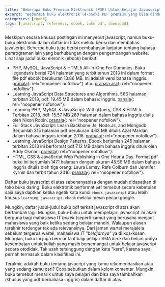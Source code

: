 ```yaml
---
title: "Beberapa Buku Premium Elektronik [PDF] Untuk Belajar Javascript [GRATIS]"
excerpt: "Beberapa buku elektronik (e-book) PDF premium yang bisa dinduh secara gratis untuk belajar javascript sendiri hingga mahir"
categories: [ebook]
tags: [javascript, referensi, ebook, buku pdf, download]
---
```

Meskipun secara khusus postingan ini menyebut javascript, namun buku-buku elektronik dalam daftar ini tidak melulu berisi dan membahas javascript. Beberpa buku juga berisi pembahasan lanjutan tentang bahasa pemrograman lain yang berhubungan dengan pengembangan website. Lihat saja judul buku eleronik (ebook) berikut:

- PHP, MySQL, JavaScript & HTML5 All-In-One For Dummies. Buku legendaris berisi 724 halaman yang terbit tahun 2013 ini dalam format file pdf ebook berukuran 13.86 MB. Ini adalah versi bahasa Inggris. [pranala](/mega.nz/key=Vk1mECbS&file=AW24v22erAqNOP6hRXRXfd3THmgMQTgcdg_ASXXuuWw&st1=huhah&st2=){: rel="noopener nofollow"} atau [pranala asli](https://khmerbamboo.files.wordpress.com/2014/09/php-mysql-javascript-html5-all-in-one-for-dummies.pdf){: rel="noopener nofollow"}.
- Learning JavaScript Data Structures and Algorithms. 566 halaman, terbitan 2018, pdf: 19.45 MB dalam bahasa: inggris. [panala](/mega.nz/?key=4osyVITS&file=UyrsqPvJbJEJQ7Q4GyWUUsVZUXhk2i0gAZwmCVdluzk=&st1=OK&st2=){: rel="noopener nofollow"}.
- Learning PHP, MySQL & JavaScript: With jQuery, CSS & HTML5. Terbitan 2018, pdf: 15.57 MB 289 halaman dalam bahasa inggris diulis oleh Nixon Robin. [pranala](/mega.nz/?key=h9skGCLZ&file=bdCIaVuqPX9VZo9pP9tGlSHSduYJx5Qg7-IAhHtfCuc&st1=ebook&st2=){: rel="noopener nofollow"}.
- Full Stack JavaScript: Learn Backbone.Js, Node.Js, and Mongodb. Berjumlah 315 halaman pdf berukuran 4.63 MB ditulis Azat Mardan dalam bahasa inggris terbitan 2018. [pranala](/mega.nz/key=h9t2zSCC&file=sdqLezf_rymMbui8mPn-RUOGvVFb5NHYTqV6JMru4RM&st1=ok&st2=){: rel="noopener nofollow"}.
- Learning JavaScript Design Patterns. Ebook berjumlah 246 halaman terbitan 2013 ini berformat pdf 7.12 MB dalam bahasa inggris dituls oleh Addy Osmani.[pranala](/mega.nz/?key=MkkwnQrI&file=B2oDNv6WPPu_01EI8vwP_r2hwTMJMV6gfux-MSBiaFQ&st1=well&st2=){: rel="noopener nofollow"}.
- HTML, CSS & JavaScript Web Publishing in One Hour a Day. Format pdf buku ini berjumlah 1471 halaman dengan ukuran 45.56 MB dalam bahasa Inggris ditulis oleh tiga orang: Laura Lemay, Rafe Colburn dan Jennifer Kyrnin dan terbit tahun 2016. [pranala](/mega.nz/?key=84k3iADS&file=Ejkq-5KN-xkod8YLw1FHugDroQbMLPBFJKDGR8kBZCQ&st1=yes&st2=){: rel="noopener nofollow"}.

Daftar buku javascript di atas sebenanyabisa dengan mudah didapatkan di toko buku daring. Buku elektronik berformat `pdf` tersebut secara kebetulan saja saya daptkan ketika ngetik kata kunci `ebook javascript` atau lebih khusus `learning javascript ebook` melalui mesin pecari google.

Mungkin, daftar judul-judul buku pdf terkait javascript di atas akan bertambah lagi.  Mungkin, buku-buku untuk mempelajari javascript ini akan berguna bagi mahasiswa IT _bokek_ (seperti kamu) yang berusaha menjadi mahasiswa yang baik ketika sedang belajar mandiri. Walaupun alasan terakhir terdengar tak ada relevansinya. Dari jaman wartel merajalela sebelum tergerus wartel, mahasiswa IT _"belajarnya"_ ya di kos-kosan. Mungkin, buku ini juga bermanfaat bagi pelajar SMA _kere_ dan belum punya kesempatan untuk kuliah yang masih bersemangat untuk belajar javascript secara otodidak. Tak usah tersinggung dengan kata "kere", karena saya pernah termasuk dalam klasifikasi ini.

Terakhir, adakah buku tentang javacript yang kamu rekomendasikan atau yang sedang kamu cari? Coba sebutkan dalam kolom komentar. Mungkin, buku tersebut menarik untuk saya pelajari dan bisa saya tambahkan (khusus yang  pdf berbahasa inggris) dalam daftar di atas.
